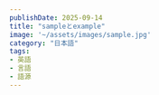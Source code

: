 ```yaml
---
publishDate: 2025-09-14
title: "sampleとexample"
image: '~/assets/images/sample.jpg'
category: "日本語"
tags:
- 英語
- 言語
- 語源
---
```

